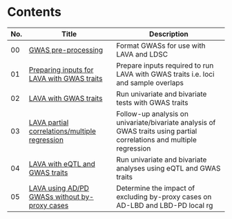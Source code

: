 # Contents

| No. | Title | Description |
| --- | --- | --- | 
| 00 | [GWAS pre-processing](00_gwas_preprocessing.html) | Format GWASs for use with LAVA and LDSC |
| 01 | [Preparing inputs for LAVA with GWAS traits](01_preparing_inputs_gwas.html) | Prepare inputs required to run LAVA with GWAS traits i.e. loci and sample overlaps |
| 02 | [LAVA with GWAS traits](02_run_univar_bivar_test.html) | Run univariate and bivariate tests with GWAS traits | 
| 03 | [LAVA partial correlations/multiple regression](03_run_partial_corr_multi_reg.html) | Follow-up analysis on univariate/bivariate analysis of GWAS traits using partial correlations and multiple regression  | 
| 04 | [LAVA with eQTL and GWAS traits](04_run_eqtl_analyses.html) | Run univariate and bivariate analyses using eQTL and GWAS traits | 
| 05 | [LAVA using AD/PD GWASs without by-proxy cases](05_run_noproxy_check.html) | Determine the impact of excluding by-proxy cases on AD-LBD and LBD-PD local rg |
